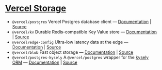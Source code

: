 # [Vercel Storage](https://vercel.com/docs/storage)

- `@vercel/postgres` Vercel Postgres database client — [Documentation](https://vercel.com/docs/storage/vercel-postgres) | [Source](./packages/postgres)
- `@vercel/kv` Durable Redis-compatible Key Value store — [Documentation](https://vercel.com/docs/storage/vercel-kv) | [Source](./packages/kv)
- `@vercel/edge-config` Ultra-low latency data at the edge — [Documentation](https://vercel.com/docs/storage/edge-config) | [Source](./packages/edge-config)
- `@vercel/blob` Fast object storage — [Documentation](https://vercel.com/docs/storage/vercel-blob) | [Source](./packages/blob)
- `@vercel/postgres-kysely` A `@vercel/postgres` wrapper for the [kysely ORM](https://github.com/kysely-org/kysely) — [Documentation](./packages/postgres-kysely) | [Source](./packages/postgres-kysely)
